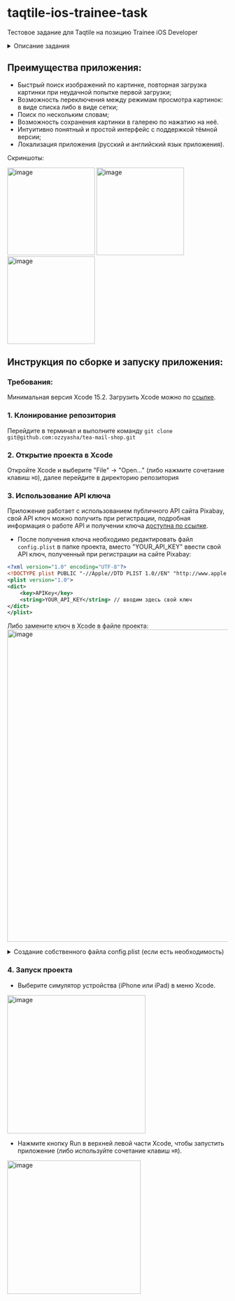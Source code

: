 # taqtile-ios-trainee-task
Тестовое задание для Taqtile на позицию Trainee iOS Developer

<details>
<summary> Описание задания </summary>
  
#### Создайте простое приложение на SwiftUI, которое позволяет искать изображения по ключевым словам, используя публичный API.
Требования:
1. **Интерфейс:**
- Создайте экран с полем для ввода текста и кнопкой "Поиск".
- Под полем для ввода разместите список изображений, который обновляется в зависимости от введённого запроса. Используйте List или LazyVGrid для отображения изображений.
2. **Работа с данными:**
- Используйте публичный API для поиска изображений.
- Создайте модель Image, которая содержит URL изображения и описание.
- Имплементируйте ViewModel для выполнения запросов к API и обработки результатов.
3. **Что нужно предоставить:**
- Репозиторий с исходным кодом.
- Инструкции по сборке и запуску приложения.
- В readme описать преимущества программы.

</details>

## Преимущества приложения:
- Быстрый поиск изображений по картинке, повторная загрузка картинки при неудачной попытке первой загрузки;
- Возможность переключения между режимам просмотра картинок: в виде списка либо в виде сетки;
- Поиск по нескольким словам;
- Возможность сохранения картинки в галерею по нажатию на неё.
- Интуитивно понятный и простой интерфейс с поддержкой тёмной версии;
- Локализация приложения (русский и английский язык приложения).

Скриншоты:

<img width="200" alt="image" src="https://github.com/user-attachments/assets/38720347-5ba2-466b-a70d-30e4575efb42">
<img width="200" alt="image" src="https://github.com/user-attachments/assets/8ea24991-f0ee-4f1e-bb15-c68e56616371">
<img width="200" alt="image" src="https://github.com/user-attachments/assets/fe1206ed-f79e-4510-88ee-7917c6dcdeb3">


## Инструкция по сборке и запуску приложения:
### Требования:
Минимальная версия Xcode 15.2. Загрузить Xcode можно по [ссылке](https://apps.apple.com/by/app/xcode/id497799835?mt=12).

### 1. Клонирование репозитория
Перейдите в терминал и выполните команду `git clone git@github.com:ozzyasha/tea-mail-shop.git`

### 2. Открытие проекта в Xcode
Откройте Xcode и выберите "File" -> "Open..." (либо нажмите сочетание клавиш `⌘O`), далее перейдите в директорию репозитория 

### 3. Использование API ключа
Приложение работает с использованием публичного API сайта Pixabay, свой API ключ можно получить при регистрации, подробная информация о работе API и получении ключа [доступна по ссылке](https://pixabay.com/api/docs/).

- После получения ключа необходимо редактировать файл `config.plist` в папке проекта, вместо "YOUR_API_KEY" ввести свой API ключ, полученный при регистрации на сайте Pixabay:
```xml
<?xml version="1.0" encoding="UTF-8"?>
<!DOCTYPE plist PUBLIC "-//Apple//DTD PLIST 1.0//EN" "http://www.apple.com/DTDs/PropertyList-1.0.dtd">
<plist version="1.0">
<dict>
    <key>APIKey</key>
    <string>YOUR_API_KEY</string> // вводим здесь свой ключ
</dict>
</plist>

```
Либо замените ключ в Xcode в файле проекта:
<img width="714" alt="image" src="https://github.com/user-attachments/assets/752699b7-ef5e-4be5-8da0-43256a424aef">

<details>
<summary> Создание собственного файла config.plist (если есть необходимость) </summary>

- Нажать в левом нижнем углу в Xcode "+", выбрать "File..." ("Файл...")    
<img width="270" alt="image" src="https://github.com/user-attachments/assets/3f8d67af-b4fb-40a8-95ef-75f3f00cb225">

- Затем выбрать "Property List" и создать его в проекте с именем "config"    
<img width="725" alt="image" src="https://github.com/user-attachments/assets/3f2c36f0-5c07-498a-b496-2146a641bfa3">

- Настроить config.plist как показано на скриншоте ниже, вместо "YOUR_API_KEY" ввести свой API ключ, полученный при регистрации на сайте Pixabay    
<img width="714" alt="image" src="https://github.com/user-attachments/assets/752699b7-ef5e-4be5-8da0-43256a424aef">

</details>

### 4. Запуск проекта

- Выберите симулятор устройства (iPhone или iPad) в меню Xcode.    
<img width="316" alt="image" src="https://github.com/user-attachments/assets/4c1f6549-eba5-4de8-8a96-6f8f555fdcfa">

- Нажмите кнопку Run в верхней левой части Xcode, чтобы запустить приложение (либо используйте сочетание клавиш `⌘R`).    
<img width="305" alt="image" src="https://github.com/user-attachments/assets/46c22747-095e-4a59-bec0-91cc5b30542d">
